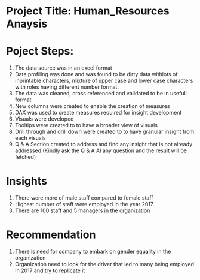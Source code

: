 # Project Title: Human_Resources Anaysis
# Poject Steps:
1. The data source was in an excel format
2. Data profiling was done and was found to be dirty data withlots of inprintable characters, mixture of upper case and lower case characters with roles having different number format.
3. The data was cleaned, cross referenced and validated to be in usefull format
4. New columns were created to enable the creation of measures
5. DAX was used to create measures required for insight development
6. Visuals were developed
7. Tooltips were created to to have a broader view of visuals
8. Drill through and drill down were created to to have granular insight from each visuals
9. Q & A Section created to address and find any insight that is not already addressed.(Kindly ask the Q & A AI any question and the result will be fetched)
# Insights
1. There were more of male staff compared to female staff
2. Highest number of staff were employed in the year 2017
3. There are 100 staff and 5 managers in the organization




# Recommendation
1. There is need for company to embark on gender equality in the organization
2. Organization need to look for the driver that led to many being employed in 2017 and try to replicate it

 
